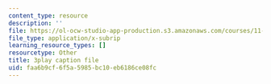 ```yaml
---
content_type: resource
description: ''
file: https://ol-ocw-studio-app-production.s3.amazonaws.com/courses/11-384-malaysia-sustainable-cities-practicum-spring-2018/faa6b9cf6f5a5985bc10eb6186ce08fc_2Y0cpVGuDoM.vtt
file_type: application/x-subrip
learning_resource_types: []
resourcetype: Other
title: 3play caption file
uid: faa6b9cf-6f5a-5985-bc10-eb6186ce08fc
---
```

